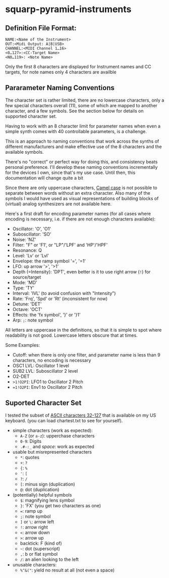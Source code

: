 # squarp-pyramid-instruments




## Definition File Format:

    NAME:<Name of the Instrument>
    OUT:<Midi Output: A|B|USB>
    CHANNEL:<MIDI Channel 1…16>
    <0…127>:<CC-Target Name>
    <N0…119>: <Note Name>

Only the first 8 characters are displayed for Instrument names and CC targets, for note names only 4 characters are availble

## Pararameter Naming Conventions

The character set is rather limited, there are no lowercase characters, only a few special characters overall (11), some of which are mapped to another character, and a few symbols. See the section below for details on supported character set.

Having to work with an 8 character limit for parameter names when even a simple synth comes with 40 controllable parameters, is a challenge.

This is an approach to naming conventions that work across the synths of different manufacturers and  make effective use of the 8 characters and the available symbols.

There's no "correct" or perfect way for doing this, and consistency beats personal preference. I'll develop these naming conventions incrementally for the devices I own, since that's my use case. Until then, this documentation will change quite a bit

Since there are only uppercase characters, [Camel case](https://en.wikipedia.org/wiki/Camel_case) is not possible to separate between words without an extra character. Also many of the symbols I would have used as visual representations of building blocks of (virtual) analog synthesizers are not available here.

Here's a first draft for encoding parameter names (for all cases where encoding is necessary, i.e. if there are not enough characters available):

- Oscillator: 'O', 'O1'
- Suboscillator: 'SO'
- Noise: 'NZ'
- Filter: "F" or 'F1', or "LP"/'LPF' and 'HP'/'HPF'
- Resonance: Q
- Level: 'Lv' or 'Lvl'
- Envelope: the ramp symbol '=', '=1'
- LFO: up arrow '>', '>1'
- Depth (=Intensity): 'DPT', even better is it to use right arrow (`!`) for source/target 
- Mode: 'MD'
- Type: 'TY'
- Interval: 'IVL' (to avoid confusion with "Intensity")
- Rate: 'Frq', 'Spd' or 'Rt' (inconsistent for now)
- Detune: 'DET'
- Octave: 'OCT'
- Effects: the 'fx symbol', '}' or '}1'
- Arp: `;`: note symbol


All letters are uppercase in the definitions, so that it is simple to spot where readability is not good. Lowercase letters obscure that at times.

Some Examples:

- Cutoff: when there is only one filter, and parameter name is less than 9 characters, no encoding is necessary
- OSC1 LVL: Oscillator 1 level
- SUB2 LVL: Suboscillator 2 level
- O2-DET
- `>1!O2PI`: LFO1 to Oscillator 2 Pitch
- `=1!O2PI`: Env1 to Oscillator 2 Pitch


## Suported Character Set

I tested the subset of [ASCII characters 32-127](http://asciiset.com/) that is available on my US keyboard. (you can load chartest.txt to see for yourself).

-   simple characters (work as expected):
    -   `A-Z` (or `a-z`): upperchase characters
    -   `0-9`: Digits 
    -   `.#-:_` and _space_: work as expected 
-   usable but misrepresented characters
    -   `*`: quotes
    -   `+`: `?`
    -   `{`: `%` 
    -   `'`: `[`
    -   `?`: `/` 
    -   `[`: minus sign (duplication)
    -   `@`: dot (duplication)
-   (potentially) helpful symbols
    -   `$`: magnifying lens symbol
    -   `}`: 'FX' (you get two characters as one)
    -   `=`: ramp up
    -   `;`: note symbol
    -   `]` or `\`: arrow left
    -   `!`: arrow right
    -   `<`: arrow down
    -   `>`: arrow up 
    -   backtick: F (kind of)
    -   `~`: dot (superscript)
    -   `,`: b or flat symbol
    -   `/`: an alien looking to the left
-   unusable characters:
    -   `%^&("`: yield no result at all (not even a space)
